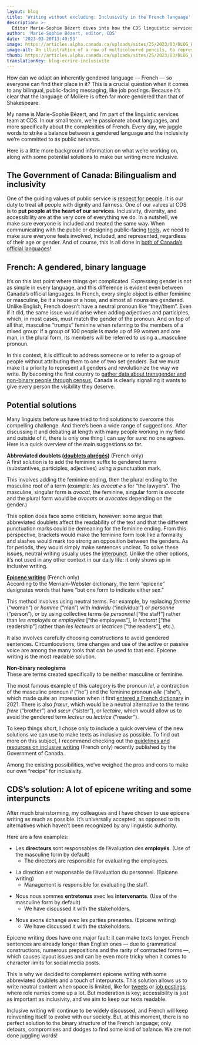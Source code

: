 ```yaml
---
layout: blog
title: 'Writing without excluding: Inclusivity in the French language'
description: >-
  Editor Marie-Sophie Bézert dives into how the CDS linguistic services team uses inclusive language in both English and French.
author: 'Marie-Sophie Bézert, editor, CDS'
date: '2023-03-20T13:40:53'
image: https://articles.alpha.canada.ca/uploads/sites/25/2023/03/BLOG_Writing_002-1.jpg
image-alt: An illustration of a row of multicoloured pencils, to represent inclusive writing.
thumb: https://articles.alpha.canada.ca/uploads/sites/25/2023/03/BLOG_Writing_002-1.jpg
translationKey: blog-ecrire-inclusivite
---
```


<p>How can we adapt an inherently gendered language — French — so everyone can find their place in it? This is a crucial question when it comes to any bilingual, public-facing messaging, like job postings. Because it’s clear that the language of Molière is often far more gendered than that of Shakespeare.</p>



<p>My name is Marie-Sophie Bézert, and I’m part of the linguistic services team at CDS. In our small team, we’re passionate about languages, and more specifically about the complexities of French. Every day, we juggle words to strike a balance between a gendered language and the inclusivity we’re committed to as public servants.</p>



<p>Here is a little more background information on what we’re working on, along with some potential solutions to make our writing more inclusive.</p>



<h2 class="wp-block-heading" id="h-the-government-of-canada-bilingualism-and-inclusivity"><strong>The Government of Canada: Bilingualism and inclusivity</strong></h2>



<p>One of the guiding values of public service is <a href="https://www.csps-efpc.gc.ca/about_us/cve-eng.aspx#rfp">respect for people</a>. It is our duty to treat all people with dignity and fairness. One of our values at CDS is to <strong>put people at the heart of our services</strong>. Inclusivity, diversity, and accessibility are at the very core of everything we do. In a nutshell, we make sure everyone is included and treated the same way. When communicating with the public or designing public-facing <a href="https://digital.canada.ca/">tools</a>, we need to make sure everyone feels involved, included, and represented, regardless of their age or gender. And of course, this is all done in <a href="https://laws-lois.justice.gc.ca/eng/acts/o-3.01/">both of Canada’s official languages</a>! </p>



<h2 class="wp-block-heading" id="h-french-a-gendered-binary-language"><strong>French: A gendered, binary language</strong></h2>



<p>It’s on this last point where things get complicated. Expressing gender is not as simple in every language, and this difference is evident even between Canada’s official languages. In French, every single object is either feminine or masculine, be it a house or a hose, and almost all nouns are gendered. Unlike English, French doesn’t have a neutral pronoun like “they/them”. Even if it did, the same issue would arise when adding adjectives and participles, which, in most cases, must match the gender of the pronoun. And on top of all that, masculine “trumps” feminine when referring to the members of a mixed group: if a group of 100 people is made up of 99 women and one man, in the plural form, its members will be referred to using a…masculine pronoun.</p>



<p>In this context, it is difficult to address someone or to refer to a group of people without attributing them to one of two set genders. But we must make it a priority to represent all genders and revolutionize the way we write. By becoming the first country to <a href="https://www150.statcan.gc.ca/n1/daily-quotidien/220427/dq220427b-eng.htm">gather data about transgender and non-binary people through census</a>, Canada is clearly signalling it wants to give every person the visibility they deserve.</p>



<h2 class="wp-block-heading" id="h-potential-solutions"><strong>Potential solutions</strong></h2>



<p>Many linguists before us have tried to find solutions to overcome this compelling challenge. And there’s been a wide range of suggestions. After discussing it and debating at length with many people working in my field and outside of it, there is only one thing I can say for sure: no one agrees. Here is a quick overview of the main suggestions so far.</p>



<p><strong>Abbreviated doublets (<a href="http://bdl.oqlf.gouv.qc.ca/bdl/gabarit_bdl.asp?Th=2&amp;t1=&amp;id=5343">doublets abrégés</a>)</strong> (French only)<br>A first solution is to add the feminine suffix to gendered terms (substantives, participles, adjectives) using a punctuation mark.</p>



<p>This involves adding the feminine ending, then the plural ending to the masculine root of a term (example: <em>les avocat·e·s</em> for “the lawyers”. The masculine, singular form is <em>avocat</em>, the feminine, singular form is <em>avocate</em> and the plural form would be <em>avocats</em> or <em>avocates</em> depending on the gender.)</p>



<p>This option does face some criticism, however: some argue that abbreviated doublets affect the readability of the text and that the different punctuation marks could be demeaning for the feminine ending. From this perspective, brackets would make the feminine form look like a formality and slashes would mark too strong an opposition between the genders. As for periods, they would simply make sentences unclear. To solve these issues, neutral writing usually uses the <a href="https://en.wikipedia.org/wiki/Interpunct">interpunct</a>. Unlike the other options, it’s not used in any other context in our daily life: it only shows up in inclusive writing.</p>



<p><a href="https://bdl.oqlf.gouv.qc.ca/bdl/gabarit_bdl.asp?id=3912"><strong>Epicene writing</strong></a> (French only)<br>According to the Merriam-Webster dictionary, the term “epicene” designates words that have “but one form to indicate either sex.”</p>



<p>This method involves using neutral terms. For example, by replacing <em>femme</em> (“woman”) or <em>homme</em> (“man”) with <em>individu</em> (“individual”) or <em>personne</em> (“person”), or by using collective terms (<em>le personnel</em> [“the staff”] rather than <em>les employés</em> or <em>employées</em> [“the employees”], <em>le lectorat</em> [“the readership”] rather than <em>les lecteurs</em> or <em>lectrices</em> [“the readers”], etc.).</p>



<p>It also involves carefully choosing constructions to avoid gendered sentences. Circumlocutions, time changes and use of the active or passive voice are among the many tools that can be used to that end. Epicene writing is the most readable solution.</p>



<p><strong>Non-binary neologisms</strong><br>These are terms created specifically to be neither masculine or feminine.</p>



<p>The most famous example of this category is the pronoun <em>iel</em>, a contraction of the masculine pronoun <em>il</em> (“he”) and the feminine pronoun <em>elle</em> (“she”), which made quite an impression when it first <a href="https://www.washingtonpost.com/world/2021/11/18/iel-petit-robert-gender-neutral-woke/">entered a French dictionary</a> in 2021. There is also <em>frœur</em>, which would be a neutral alternative to the terms <em>frère</em> (“brother”) and <em>sœur</em> (“sister”), or <em>lectaire</em>, which would allow us to avoid the gendered term <em>lecteur</em> ou <em>lectrice</em> (“reader”).</p>



<p>To keep things short, I chose only to include a quick overview of the new solutions we can use to make texts as inclusive as possible. To find out more on this subject, I recommend checking out the <a href="https://www.noslangues-ourlanguages.gc.ca/en/cles-de-la-redaction/ecriture-inclusive-lignes-directrices-ressources">guidelines and resources on inclusive writing</a> (French only) recently published by the Government of Canada.</p>



<p>Among the existing possibilities, we’ve weighed the pros and cons to make our own “recipe” for inclusivity.</p>



<h2 class="wp-block-heading" id="h-cds-s-solution-a-lot-of-epicene-writing-and-some-interpuncts"><strong>CDS’s solution: A lot of epicene writing and some interpuncts</strong></h2>



<p>After much brainstorming, my colleagues and I have chosen to use epicene writing as much as possible. It’s universally accepted, as opposed to its alternatives which haven’t been recognized by any linguistic authority.</p>



<p>Here are a few examples:</p>



<ul class="wp-block-list">
<li>Les <strong>directeurs </strong>sont responsables de l’évaluation des <strong>employés</strong>. (Use of the masculine form by default)
<ul class="wp-block-list">
<li>The directors are responsible for evaluating the employees.</li>
</ul>
</li>
</ul>



<ul class="wp-block-list">
<li>La direction est responsable de l’évaluation du personnel. (Epicene writing)
<ul class="wp-block-list">
<li>Management is responsible for evaluating the staff.</li>
</ul>
</li>
</ul>



<ul class="wp-block-list">
<li>Nous nous sommes <strong>entretenus</strong> avec les <strong>intervenants</strong>. (Use of the masculine form by default)
<ul class="wp-block-list">
<li>We have discussed it with the stakeholders.</li>
</ul>
</li>
</ul>



<ul class="wp-block-list">
<li>Nous avons échangé avec les parties prenantes. (Epicene writing)
<ul class="wp-block-list">
<li>We have discussed it with the stakeholders.</li>
</ul>
</li>
</ul>



<p>Epicene writing does have one major fault: it can make texts longer. French sentences are already longer than English ones — due to grammatical constructions, numerous prepositions and the rarity of contracted forms —, which causes layout issues and can be even more tricky when it comes to character limits for social media posts.</p>



<p>This is why we decided to complement epicene writing with some abbreviated doublets and a touch of interpuncts. This solution allows us to write neutral content when space is limited, like for <a href="https://twitter.com/CDS_GC">tweets</a> or <a href="https://digital.canada.ca/jobs">job postings</a>, where role names come up a lot. But moderation is key; accessibility is just as important as inclusivity, and we aim to keep our texts readable.</p>



<p>Inclusive writing will continue to be widely discussed, and French will keep reinventing itself to evolve with our society. But, at this moment, there is no perfect solution to the binary structure of the French language; only detours, compromises and dodges to find some kind of balance. We are not done juggling words!</p>

